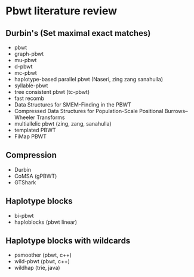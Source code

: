 # Pbwt literature review

## Durbin's (Set maximal exact matches)

- pbwt
- graph-pbwt
- mu-pbwt
- d-pbwt
- mc-pbwt
- haplotype-based parallel pbwt (Naseri, zing zang sanahulla)
- syllable-pbwt
- tree consistent pbwt (tc-pbwt)
- fast recomb
- Data Structures for SMEM-Finding in the PBWT
- Compressed Data Structures for Population-Scale Positional Burrows–Wheeler Transforms
- multiallelic pbwt (zing, zang, sanahulla)
- templated PBWT 
- FiMap PBWT



## Compression
- Durbin
- CoMSA (gPBWT)
- GTShark

## Haplotype blocks
- bi-pbwt
- haploblocks (pbwt linear)


## Haplotype blocks with wildcards
- psmoother (pbwt, c++)
- wild-pbwt (pbwt, c++)
- wildhap (trie, java)

## 
